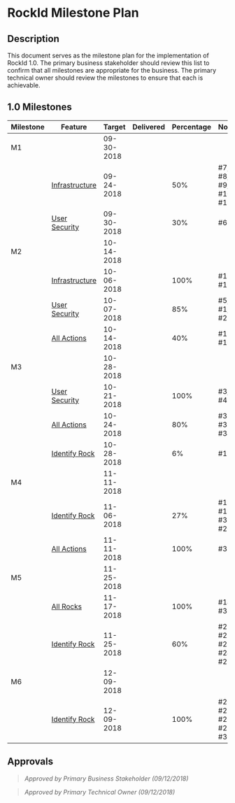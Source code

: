 
# RockId Milestone Plan #

## Description ##

This document serves as the milestone plan for the implementation of RockId 1.0. The primary business stakeholder should review this list to confirm that all milestones are appropriate for the business. The primary technical owner should review the milestones to ensure that each is achievable.

## 1.0 Milestones ##
| Milestone | Feature | Target | Delivered | Percentage | Notes
|--|--|--|--|--|--|
|M1|		|	09-30-2018	 | 			| 		| 		
||[Infrastructure](EPICS-INFRASTRUCTURE.md)| 09-24-2018||50%| #7, #8, #9, #10, #13
||[User Security](EPICS-USER_SECURITY.md)  | 09-30-2018||30%| #6
|M2|		|	10-14-2018	| 			| 				| 
||[Infrastructure](EPICS-INFRASTRUCTURE.md) | 10-06-2018||100%| #11, #12
||[User Security](EPICS-USER_SECURITY.md) | 10-07-2018||85%| #5, #1, #2
||[All Actions](EPICS-ALL_ACTIONS.md)  | 10-14-2018||40%| #15, #16
|M3|		|	10-28-2018	| 			| 				| 
||[User Security](EPICS-USER_SECURITY.md) | 10-21-2018||100%| #3, #4
||[All Actions](EPICS-ALL_ACTIONS.md)  | 10-24-2018||80%| #32, #33, #34
||[Identify Rock](EPICS-IDENTIFY_ROCK.md)  | 10-28-2018||6%| #17
|M4|		|	11-11-2018	| 			| 				| 
||[Identify Rock](EPICS-IDENTIFY_ROCK.md)  | 11-06-2018||27%| #18, #19, #31, #20
||[All Actions](EPICS-ALL_ACTIONS.md)  | 11-11-2018||100%| #35
|M5|		|	11-25-2018	| 			| 				| 
||[All Rocks](EPICS-ALL_ROCKS.md)  | 11-17-2018||100%| #14, #36
||[Identify Rock](EPICS-IDENTIFY_ROCK.md)  | 11-25-2018||60%| #21, #22, #23, #24, #25
|M6|		|	12-09-2018	| 			| 				| 
||[Identify Rock](EPICS-IDENTIFY_ROCK.md)  | 12-09-2018||100%| #26, #27, #28, #29, #30


## Approvals ##
> *Approved by Primary Business Stakeholder (09/12/2018)*

> *Approved by Primary Technical Owner (09/12/2018)*